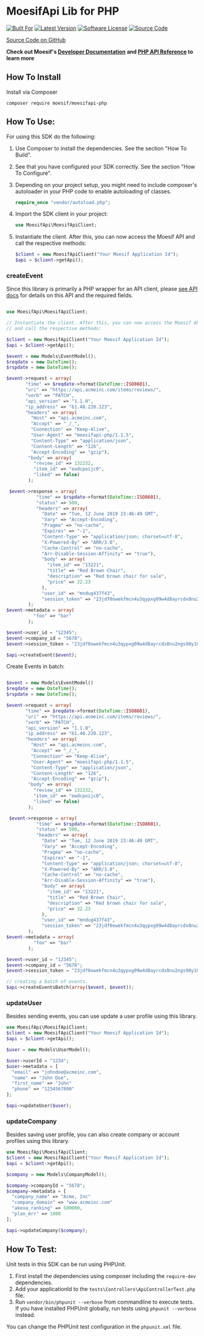 # MoesifApi Lib for PHP

[![Built For][ico-built-for]][link-built-for]
[![Latest Version][ico-version]][link-package]
[![Software License][ico-license]][link-license]
[![Source Code][ico-source]][link-source]

[Source Code on GitHub](https://github.com/moesif/moesifapi-nodejs)

__Check out Moesif's [Developer Documentation](https://www.moesif.com/docs) and [PHP API Reference](https://www.moesif.com/docs/api?php) to learn more__


## How To Install

Install via Composer

```shell
composer require moesif/moesifapi-php
```

## How To Use:

For using this SDK do the following:

1. Use Composer to install the dependencies. See the section "How To Build".
2. See that you have configured your SDK correctly. See the section "How To Configure".
3. Depending on your project setup, you might need to include composer's autoloader
   in your PHP code to enable autoloading of classes.

   ```PHP
   require_once "vendor/autoload.php";
   ```
4. Import the SDK client in your project:

    ```PHP
    use MoesifApi\MoesifApiClient;
    ```
5. Instantiate the client. After this, you can now access the Moesif API and call the
    respective methods:

    ```PHP
    $client = new MoesifApiClient("Your Moesif Application Id");
    $api = $client->getApi();
    ```

### createEvent


Since this library is primarily a PHP wrapper for an API client, please
[see API docs](https://www.moesif.com/docs/api?int_source=docs#how-to-install)
for details on this API and the required fields.

```PHP

use MoesifApi\MoesifApiClient;

// Instantiate the client. After this, you can now access the Moesif API
// and call the respective methods:

$client = new MoesifApiClient("Your Moesif Application Id");
$api = $client->getApi();

$event = new Models\EventModel();
$reqdate = new DateTime();
$rspdate = new DateTime();

$event->request = array(
       "time" => $reqdate->format(DateTime::ISO8601), 
       "uri" => "https://api.acmeinc.com/items/reviews/", 
       "verb" => "PATCH", 
       "api_version" => "1.1.0", 
       "ip_address" => "61.48.220.123", 
       "headers" => array(
         "Host" => "api.acmeinc.com", 
         "Accept" => "_/_", 
         "Connection" => "Keep-Alive", 
         "User-Agent" => "moesifapi-php/1.1.5",
         "Content-Type" => "application/json", 
         "Content-Length" => "126", 
         "Accept-Encoding" => "gzip"), 
        "body" => array(
          "review_id" => 132232, 
          "item_id" => "ewdcpoijc0", 
          "liked" => false)
        );

 $event->response = array(
           "time" => $rspdate->format(DateTime::ISO8601), 
           "status" => 500, 
           "headers" => array(
             "Date" => "Tue, 12 June 2019 23:46:49 GMT", 
             "Vary" => "Accept-Encoding", 
             "Pragma" => "no-cache", 
             "Expires" => "-1", 
             "Content-Type" => "application/json; charset=utf-8", 
             "X-Powered-By" => "ARR/3.0", 
             "Cache-Control" => "no-cache", 
             "Arr-Disable-Session-Affinity" => "true"), 
             "body" => array(
               "item_id" => "13221", 
               "title" => "Red Brown Chair",
               "description" => "Red brown chair for sale",
               "price" => 22.23
             ), 
             "user_id" => "mndug437f43", 
             "session_token" => "23jdf0owekfmcn4u3qypxg09w4d8ayrcdx8nu2ngs98y18cx98q3yhwmnhcfx43f"
        );
$event->metadata = array(
          "foo" => "bar" 
        );

$event->user_id = "12345";
$event->company_id = "5678";
$event->session_token = "23jdf0owekfmcn4u3qypxg09w4d8ayrcdx8nu2ngs98y18cx98q3yhwmnhcfx43f";

$api->createEvent($event);

```

Create Events in batch:

```PHP

$event = new Models\EventModel()
$reqdate = new DateTime();
$rspdate = new DateTime();

$event->request = array(
       "time" => $reqdate->format(DateTime::ISO8601), 
       "uri" => "https://api.acmeinc.com/items/reviews/", 
       "verb" => "PATCH", 
       "api_version" => "1.1.0", 
       "ip_address" => "61.48.220.123", 
       "headers" => array(
         "Host" => "api.acmeinc.com", 
         "Accept" => "_/_", 
         "Connection" => "Keep-Alive", 
         "User-Agent" => "moesifapi-php/1.1.5",
         "Content-Type" => "application/json", 
         "Content-Length" => "126", 
         "Accept-Encoding" => "gzip"), 
        "body" => array(
          "review_id" => 132232, 
          "item_id" => "ewdcpoijc0", 
          "liked" => false)
        );

 $event->response = array(
           "time" => $rspdate->format(DateTime::ISO8601), 
           "status" => 500, 
           "headers" => array(
             "Date" => "Tue, 12 June 2019 23:46:49 GMT", 
             "Vary" => "Accept-Encoding", 
             "Pragma" => "no-cache", 
             "Expires" => "-1", 
             "Content-Type" => "application/json; charset=utf-8", 
             "X-Powered-By" => "ARR/3.0", 
             "Cache-Control" => "no-cache", 
             "Arr-Disable-Session-Affinity" => "true"), 
             "body" => array(
               "item_id" => "13221", 
               "title" => "Red Brown Chair",
               "description" => "Red brown chair for sale",
               "price" => 22.23
             ), 
             "user_id" => "mndug437f43", 
             "session_token" => "23jdf0owekfmcn4u3qypxg09w4d8ayrcdx8nu2ngs98y18cx98q3yhwmnhcfx43f"
        );
$event->metadata = array(
          "foo" => "bar" 
        );

$event->user_id = "12345";
$event->company_id = "5678";
$event->session_token = "23jdf0owekfmcn4u3qypxg09w4d8ayrcdx8nu2ngs98y18cx98q3yhwmnhcfx43f";

// creating a batch of events.
$api->createEventsBatch(array($event, $event));

```

### updateUser

Besides sending events, you can use update a user profile using this library.

```PHP
use MoesifApi\MoesifApiClient;
$client = new MoesifApiClient("Your Moesif Application Id");
$api = $client->getApi();

$user = new Models\UserModel();

$user->userId = "1234";
$user->metadata = [
  "email" => "johndoe@acmeinc.com",
  "name" => "John Doe",
  "first_name" => "John"
  "phone" => "1234567890"
];

$api->updateUser($user);
```

### updateCompany

Besides saving user profile, you can also create company or account profiles using this library.

```PHP
use MoesifApi\MoesifApiClient;
$client = new MoesifApiClient("Your Moesif Application Id");
$api = $client->getApi();

$company = new Models\CompanyModel();

$company->companyId = "5678";
$company->metadata = [
  "company_name" => "Acme, Inc"
  "company_domain" => "www.acmeinc.com"
  "akexa_ranking" => 500000,
  "plan_mrr" => 1000
];

$api->updateCompany($company);
```

## How To Test:

Unit tests in this SDK can be run using PHPUnit.

1. First install the dependencies using composer including the `require-dev` dependencies.
2. Add your applicationId to the `tests\Controllers\ApiControllerTest.php` file.
3. Run `vendor/bin/phpunit --verbose` from commandline to execute tests. If you have
   installed PHPUnit globally, run tests using `phpunit --verbose` instead.

You can change the PHPUnit test configuration in the `phpunit.xml` file.

[ico-built-for]: https://img.shields.io/badge/built%20for-php-blue.svg
[ico-version]: https://img.shields.io/packagist/v/moesif/moesifapi-php.svg
[ico-license]: https://img.shields.io/badge/License-Apache%202.0-green.svg
[ico-source]: https://img.shields.io/github/last-commit/moesif/moesifapi-php.svg?style=social

[link-built-for]: http://www.php.net/
[link-package]: https://packagist.org/packages/moesif/moesifapi-php
[link-license]: https://raw.githubusercontent.com/Moesif/moesifapi-php/master/LICENSE
[link-source]: https://github.com/moesif/moesifapi-php
